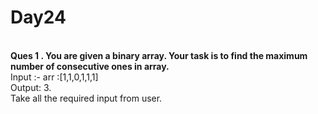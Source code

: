 # Day24
<br>
<b>Ques 1 . You are given a binary array. Your task is to find the maximum number of consecutive ones in array.</b>
<br>
Input :- arr :[1,1,0,1,1,1]<br>
Output: 3.<br>
Take all the required input from user.<br>
